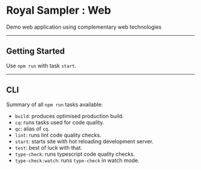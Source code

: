 # Royal Sampler : Web

Demo web application using complementary web technologies

---
## Getting Started

Use `npm run` with task `start`.

---
## CLI

Summary of all `npm run` tasks available:

- `build`: produces optimised production build.
- `cq`: runs tasks used for code quality.
- `qc`: alias of `cq`.
- `lint`: runs lint code quality checks.
- `start`: starts site with hot reloading development server.
- `test`: best of luck with that.
- `type-check`: runs typescript code quality checks.
- `type-check:watch`: runs `type-check` in watch mode.
